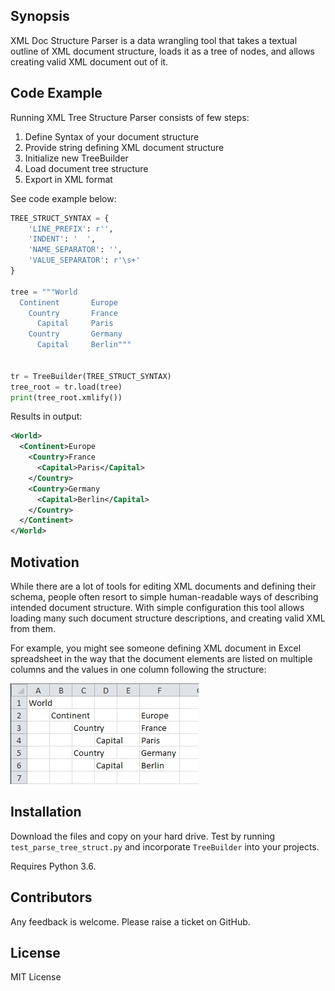 ## Synopsis

XML Doc Structure Parser is a data wrangling tool that takes a textual outline
of XML document structure, loads it as a tree of nodes, and allows creating
valid XML document out of it.

## Code Example

Running XML Tree Structure Parser consists of few steps:
1. Define Syntax of your document structure
2. Provide string defining XML document structure
3. Initialize new TreeBuilder
4. Load document tree structure
5. Export in XML format

See code example below:
```python
TREE_STRUCT_SYNTAX = {
    'LINE_PREFIX': r'',
    'INDENT': '  ',
    'NAME_SEPARATOR': '',
    'VALUE_SEPARATOR': r'\s+'
}

tree = """World
  Continent       Europe
    Country       France
      Capital     Paris
    Country       Germany
      Capital     Berlin"""
      

tr = TreeBuilder(TREE_STRUCT_SYNTAX)
tree_root = tr.load(tree)
print(tree_root.xmlify())
```

Results in output:
```xml
<World>
  <Continent>Europe
    <Country>France
      <Capital>Paris</Capital>
    </Country>
    <Country>Germany
      <Capital>Berlin</Capital>
    </Country>
  </Continent>
</World>
```

## Motivation

While there are a lot of tools for editing XML documents and defining their
schema, people often resort to simple human-readable ways of describing
intended document structure. With simple configuration this tool allows
loading many such document structure descriptions, and creating valid XML
from them.

For example, you might see someone defining XML document in Excel spreadsheet
in the way that the document elements are listed on multiple columns and
the values in one column following the structure:

![Image of Excel XML doc structure](images/xml_doc_structure_excel_sample.jpg)

## Installation

Download the files and copy on your hard drive. Test by running
`test_parse_tree_struct.py` and incorporate `TreeBuilder` into your projects.

Requires Python 3.6.

## Contributors

Any feedback is welcome. Please raise a ticket on GitHub.

## License

MIT License
